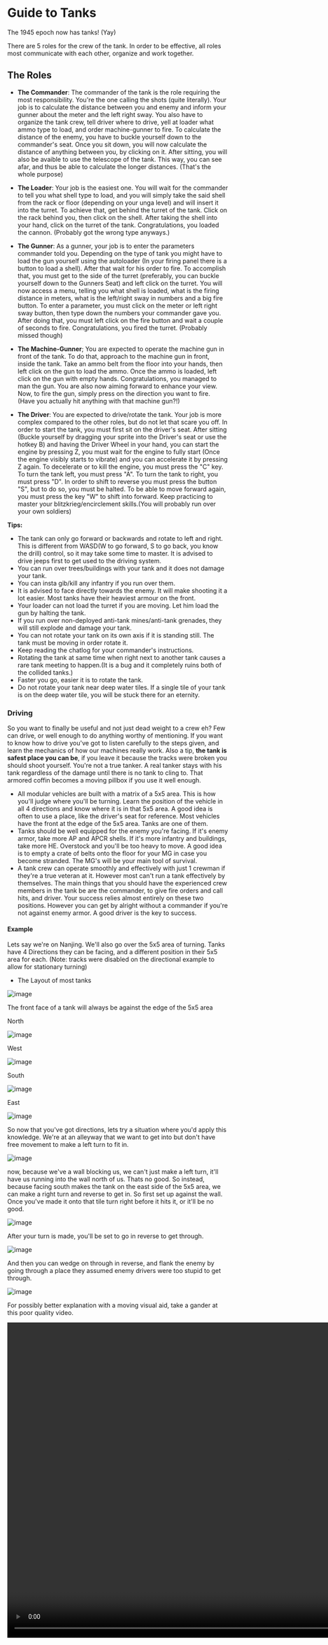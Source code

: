 # Guide to Tanks
The 1945 epoch now has tanks! (Yay)

There are 5 roles for the crew of the tank. In order to be effective,
all roles most communicate with each other, organize and work
together.

## The Roles

  - **The Commander**: The commander of the tank is the role requiring
    the most responsibility. You're the one calling the shots (quite
    literally). Your job is to calculate the distance between you and
    enemy and inform your gunner about the meter and the left right
    sway. You also have to organize the tank crew, tell driver where to
    drive, yell at loader what ammo type to load, and order
    machine-gunner to fire. To calculate the distance of the enemy, you
    have to buckle yourself down to the commander's seat. Once you sit
    down, you will now calculate the distance of anything between you,
    by clicking on it. After sitting, you will also be avaible to use
    the telescope of the tank. This way, you can see afar, and thus be
    able to calculate the longer distances. (That's the whole purpose)

  - **The Loader**: Your job is the easiest one. You will wait for the
    commander to tell you what shell type to load, and you will simply
    take the said shell from the rack or floor (depending on your unga
    level) and will insert it into the turret. To achieve that, get
    behind the turret of the tank. Click on the rack behind you, then
    click on the shell. After taking the shell into your hand, click on
    the turret of the tank. Congratulations, you loaded the
    cannon. (Probably got the wrong type anyways.)

  - **The Gunner**: As a gunner, your job is to enter the parameters
    commander told you. Depending on the type of tank you might have to load the gun yourself using the autoloader (In your firing panel there is a button to load a shell). After that wait for his order to fire. To accomplish
    that, you must get to the side of the turret (preferably, you can
    buckle yourself down to the Gunners Seat) and left click on the
    turret. You will now access a menu, telling you what shell is
    loaded, what is the firing distance in meters, what is the
    left/right sway in numbers and a big fire button. To enter a
    parameter, you must click on the meter or left right sway button,
    then type down the numbers your commander gave you. After doing
    that, you must left click on the fire button and wait a couple of
    seconds to fire. Congratulations, you fired the turret. (Probably
    missed though)

  - **The Machine-Gunner**; You are expected to operate the machine gun
    in front of the tank. To do that, approach to the machine gun in
    front, inside the tank. Take an ammo belt from the floor into your
    hands, then left click on the gun to load the ammo. Once the ammo is
    loaded, left click on the gun with empty hands. Congratulations, you
    managed to man the gun. You are also now aiming forward to enhance
    your view. Now, to fire the gun, simply press on the direction you
    want to fire. (Have you actually hit anything with that machine
    gun?!)
    
  - **The Driver**: You are expected to drive/rotate the tank. Your job
    is more complex compared to the other roles, but do not let that
    scare you off. In order to start the tank, you must first sit on the
    driver's seat. After sitting (Buckle yourself by dragging your sprite into the Driver's seat or use the hotkey B) and having the Driver Wheel in your
    hand, you can start the engine by pressing Z, you must wait for the engine to fully start (Once the engine visibly starts to vibrate) and you can accelerate
    it by pressing Z again. To decelerate or to kill the engine, you
    must press the "C" key. To turn the tank left, you must press "A".
    To turn the tank to right, you must press "D". In order to shift to
    reverse you must press the button "S", but to do so, you must be halted. To be able to move
    forward again, you must press the key "W" to shift into forward. Keep practicing to master your
    blitzkrieg/encirclement skills.(You will probably run over your own
    soldiers)


**Tips:**
* The tank can only go forward or backwards and rotate to left and
right. This is different from WASD(W to go forward, S to go back, you
know the drill) control, so it may take some time to master. It is
advised to drive jeeps first to get used to the driving system.
* You can run over trees/buildings with your tank and it does not
damage your tank.
* You can insta gib/kill any infantry if you run over them.
* It is advised to face directly towards the enemy. It will make
shooting it a lot easier. Most tanks have their heaviest armour on the front.
* Your loader can not load the turret if you are moving. Let him load the gun
by halting the tank.
* If you run over non-deployed anti-tank mines/anti-tank grenades, they
will still explode and damage your tank.
* You can not rotate your tank on its own axis if it is standing still.
The tank must be moving in order rotate it.
* Keep reading the chatlog for your commander's instructions.
* Rotating the tank at same time when right next to another tank causes
a rare tank meeting to happen.(It is a bug and it completely ruins both
of the collided tanks.)
* Faster you go, easier it is to rotate the tank.
* Do not rotate your tank near deep water tiles. If a single tile of
your tank is on the deep water tile, you will be stuck there for an
eternity.

### Driving
So you want to finally be useful and not just dead weight to a crew eh? Few can drive, or well enough to do anything worthy
of mentioning. If you want to know how to drive you've got to listen
carefully to the steps given, and learn the mechanics of how our
machines really work. Also a tip, **the tank is safest place you can
be**, if you leave it because the tracks were broken you should shoot
yourself. You're not a true tanker. A real tanker stays with his tank
regardless of the damage until there is no tank to cling to. That
armored coffin becomes a moving pillbox if you use it well enough.

  - All modular vehicles are built with a matrix of a 5x5 area. This is
    how you'll judge where you'll be turning. Learn the position of the
    vehicle in all 4 directions and know where it is in that 5x5 area. A
    good idea is often to use a place, like the driver's seat for
    reference. Most vehicles have the front at the edge of the 5x5 area.
    Tanks are one of them.
  - Tanks should be well equipped for the enemy you're facing. If it's
    enemy armor, take more AP and APCR shells. If it's more infantry and
    buildings, take more HE. Overstock and you'll be too heavy to move.
    A good idea is to empty a crate of belts onto the floor for your MG
    in case you become stranded. The MG's will be your main tool of
    survival.
  - A tank crew can operate smoothly and effectively with just 1 crewman
    if they're a true veteran at it. However most can't run a tank
    effectively by themselves. The main things that you should have the
    experienced crew members in the tank be are the commander, to give
    fire orders and call hits, and driver. Your success relies almost
    entirely on these two positions. However you can get by alright
    without a commander if you're not against enemy armor. A good driver
    is the key to success.

#### Example

Lets say we're on Nanjing. We'll also go over the 5x5 area of turning.
Tanks have 4 Directions they can be facing, and a different position in
their 5x5 area for each. (Note: tracks were disabled on the directional
example to allow for stationary turning)

  - The Layout of most tanks

![image](https://media.discordapp.net/attachments/485954244437082112/714297980391260231/tank.png)

The front face of a tank will always be against the edge of the 5x5 area

North

![image](https://media.discordapp.net/attachments/485954244437082112/714333304068898856/tank_north.png)

West

![image](https://media.discordapp.net/attachments/485954244437082112/714298939398029363/tank_west.png)

South

![image](https://media.discordapp.net/attachments/485954244437082112/714299673460080801/tank_south.png)

East

![image](https://media.discordapp.net/attachments/485954244437082112/714299733014741072/tank_east.png)


So now that you've got directions, lets try a situation where you'd
apply this knowledge. We're at an alleyway that we want to get into but
don't have free movement to make a left turn to fit in.

![image](https://media.discordapp.net/attachments/485954244437082112/714300361728458762/tank_alley.png)

now, because we've a wall blocking us, we can't just make a left turn,
it'll have us running into the wall north of us. Thats no good. So
instead, because facing south makes the tank on the east side of the 5x5
area, we can make a right turn and reverse to get in. So first set up
against the wall. Once you've made it onto that tile turn right before
it hits it, or it'll be no good.

![image](https://media.discordapp.net/attachments/485954244437082112/714300866584248360/tank_position.png?width=285&height=405)

After your turn is made, you'll be set to go in reverse to get
through.

![image](https://media.discordapp.net/attachments/485954244437082112/714301093869256824/tank_ready.png?width=288&height=406)

And then you can wedge on through in reverse, and flank the enemy by
going through a place they assumed enemy drivers were too stupid to get
through.

![image](https://media.discordapp.net/attachments/485954244437082112/714301162244800532/tank_through.png?width=144&height=405)


For possibly better explanation with a moving visual aid, take a gander at this poor quality video.

<video width="1280" height="720" controls>
  <source src="assets/videos/tank_maneuvering.mp4" type="video/mp4">
Your browser does not support the video tag.
</video>
